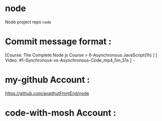 # node 
Node project repo `node` 

# Commit message format : 
[Course: The Complete Node js Course > 6-Asynchronous JavaScript(1h) ] [ Video: #1-Synchronous-vs-Asynchronous-Code_mp4_5m_51s ] - 


# my-github Account : 
https://github.com/avadhutFrontEnd/node 

# code-with-mosh Account : 
